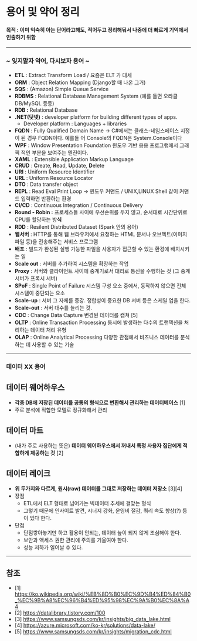 # 용어 및 약어 정리

#### 목적 : 이미 익숙히 아는 단어라고해도, 적어두고 정리해둬서 나중에 더 빠르게 기억에서 인출하기 위함

-----
### ~ 잊지말자 약어, 다시보자 용어 ~

- **ETL** : Extract Transform Load / 요즘은 ELT 가 대세
- **ORM** : Object Relation Mapping (Django할 때 나온 그거)
- **SQS** : (Amazon) Simple Queue Service
- **RDBMS** : Relational Database Management System (예를 들면 오라클 DB/MySQL 등등)
- **RDB :** Relational Database
- **.NET(닷넷)** : developer platform for building different types of apps.
    - Developer platform : Languages + libraries
- **FQDN** : Fully Qualified Domain Name → C#에서는 클래스-네임스페이스 지정이 된 경우 FQDN이다. 예를들 어 Console의 FQDN은 System.Console이다
- **WPF** : Window Presentation Foundation 윈도우 기반 응용 프로그램에서 그래픽 적인 부분을 보여주는 엔진이다.
- **XAML** : Extensible Application Markup Language
- **CRUD** : **C**reate, **R**ead, **U**pdate, **D**elete
- **URI** : Uniform Resource Identifier
- **URL** : Uniform Resource Locator
- **DTO** : Data transfer object
- **REPL** : Read Eval Print Loop → 윈도우 커맨드 / UNIX,LINUX Shell 같이 커맨드 입력하면 반환하는 환경
- **CI/CD** : Continuous Integration / Continuous Delivery
- **Round - Robin :** 프로세스들 사이에 우선순위를 두지 않고, 순서대로 시간단위로 CPU를 할당하는 방**식**
- **RDD** : Resilent Distributed Dataset (Spark 안의 용어)
- **웹서버** : HTTP를 통해 웹 브라우저에서 요청하는 HTML 문서나 오브젝트(이미지 파일 등)을 전송해주는 서비스 프로그램
- **배포** : 빌드가 완성된 실행 가능한 파일을 사용자가 접근할 수 있는 환경에 배치시키는 일
- **Scale out** : 서버를 추가하여 시스템을 확장하는 작업
- **Proxy** : 서버와 클라이언트 사이에 중계기로서 대리로 통신을 수행하는 것 (그 중계 서버가 프록시 서버)
- **SPoF** : Single Point of Failure 시스템 구성 요소 중에서, 동작하지 않으면 전체 시스템이 중단되는 요소
- **Scale-up** : 서버 그 자체를 증강. 정합성이 중요한 DB 서버 등은 스케일 업을 한다.
- **Scale-out** : 서버 대수를 늘리는 것.
- **CDC** : Change Data Capture 변경된 데이터를 캡쳐 [5]
- **OLTP** : Online Transaction Processing 동시에 발생하는 다수의 트랜잭션을 처리하는 데이터 처리 유형
- **OLAP** : Online Analytical Processing 다양한 관점에서 비즈니스 데이터를 분석하는 데 사용할 수 있는 기술


-----
### 데이터 XX 용어
## 데이터 웨어하우스
- **각종 DB에 저장된 데이터를 공통의 형식으로 변환해서 관리하는 데이터베이스** [1]
- 주로 분석에 적합한 모델로 정규화해서 관리

## 데이터 마트
- (내가 주로 사용하는 뜻은) **데이터 웨어하우스에서 꺼내서 특정 사용자 집단에게 적합하게 제공하는 것** [2]

## 데이터 레이크
- **위 두가지와 다르게, 원시(raw) 데이터를 그대로 저장하는 데이터 저장소** [3][4]
- 장점
  - ETL에서 ELT 형태로 넘어가는 빅데이터 추세에 걸맞는 형식
  - 그렇기 때문에 인사이트 발견, 시너지 강화, 운영비 절감, 쿼리 속도 향상(?) 등이 있다 한다.
- 단점
  - 단점쌓아놓기만 하고 활용이 안되는, 데이터 늪이 되지 않게 조심해야 한다.
  - 보안과 액세스 권한 관리에 주의를 기울여야 한다.
  - 성능 저하가 일어날 수 있다.

-----
## 참조
- [1] https://ko.wikipedia.org/wiki/%EB%8D%B0%EC%9D%B4%ED%84%B0_%EC%9B%A8%EC%96%B4%ED%95%98%EC%9A%B0%EC%8A%A4
- [2] https://datalibrary.tistory.com/100
- [3] https://www.samsungsds.com/kr/insights/big_data_lake.html
- [4] https://azure.microsoft.com/ko-kr/solutions/data-lake/
- [5] https://www.samsungsds.com/kr/insights/migration_cdc.html
